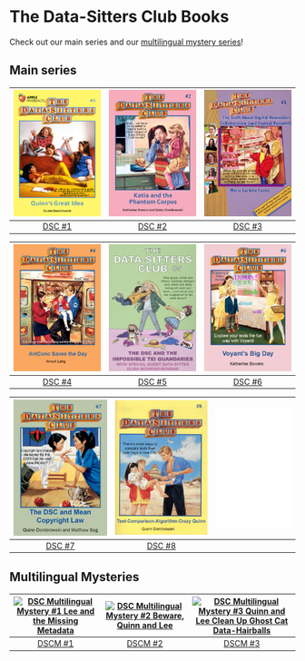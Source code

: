 # The Data-Sitters Club Books

Check out our main series and our <a href="#mystery">multilingual mystery series</a>!

## Main series


| [![DSC #1 Quinn's Great Idea](/assets/bookcovers/dsc1_cover.jpg)](books/dsc1/) | [![DSC #2 Katia and the Phantom Corpus](/assets/bookcovers/dsc2_cover.jpg)](books/dsc2/) | [![DSC #3 The Truth About Digital Humanities Collaborations](/assets/bookcovers/dsc3_cover.jpg)](books/dsc3/) |
| :------------------------------------------------------------------------------------------------------------------------------------------------------: | :----------------------------------------------------------------------------------------------------------------------------------------------------------------: | :-------------------------------------------------------------------------------------------------------------------------------------------------------------------------------------: |
|                                                            [DSC #1](books/dsc1/)                                                            |                                                                 [DSC #2](books/dsc2/)                                                                 |                                                                           [DSC #3](books/dsc3/)                                                                            |

| [![DSC #4 AntConc Saves the Day](/assets/bookcovers/dsc4_cover.jpg)](books/dsc4/) | [![DSC #5 The DSC and the Impossible TEI Quandaries](/assets/bookcovers/dsc5_cover.jpg)](books/dsc5/) | [![DSC #6 Voyant's Big Day](/assets/bookcovers/dsc6_cover.jpg)]({books/dsc6/) |
| :------------------------------------------------------------------------------------------------------------------------------------------------------: | :----------------------------------------------------------------------------------------------------------------------------------------------------------------: | :-------------------------------------------------------------------------------------------------------------------------------------------------------------------------------------: |
|                                                            [DSC #4](books/dsc4/)                                                            |                                                                                                                                  [DSC #5](books/dsc5/)|                                                                                                                                                       [DSC #6](books/dsc6/)|

| [![DSC #7 The DSC and Mean Copyright Law](/assets/bookcovers/dsc7_cover.jpg) ](books/dsc7/) | ![DSC #8 Text-Comparison-Algorithm-Crazy Quinn](/assets/bookcovers/dsc8_cover.jpg) | ![Coming soon](/assets/bookcovers/blankcover.png) |
| :------------------------------------------------------------------------------------------------------------------------------------------------------: | :----------------------------------------------------------------------------------------------------------------------------------------------------------------: | :-------------------------------------------------------------------------------------------------------------------------------------------------------------------------------------: |
|                                                            [DSC #7](books/dsc7/)                                                            |  [DSC #8](books/dsc8/)                                                                                                                                |                                                                                                                                                       |


<a name="mystery" />

## Multilingual Mysteries

| [![DSC Multilingual Mystery #1 Lee and the Missing Metadata](https://raw.githubusercontent.com/datasittersclub/site/master/assets/bookcovers/dscm1_cover.jpg)](books/dscm1/) | [![DSC Multilingual Mystery #2 Beware, Quinn and Lee](https://raw.githubusercontent.com/datasittersclub/site/master/assets/bookcovers/dscm2_cover.jpg)](books/dscm2) | [![DSC Multilingual Mystery #3 Quinn and Lee Clean Up Ghost Cat Data-Hairballs](https://raw.githubusercontent.com/datasittersclub/site/master/assets/bookcovers/dscm3_cover.jpg)](books/dscm3)    |
| :---------------------------------------------------------------------------------------------------------------------------------------------------------------------------------------: | :-------------------------------------------------------------------------------------------------------------------------------------------------------------------------------: | :-: |
|                                                                           [DSCM #1](books/dscm1/)                                                                            |                                                                       [DSCM #2](books/dscm2/)                                                                        | [DSCM #3](books/dscm3/)    |



